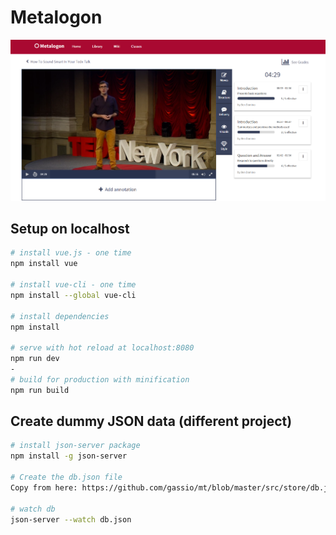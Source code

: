 # Metalogon

![alt text](https://github.com/gassio/mt/blob/master/src/assets/Metalogon-screen.png)

## Setup on localhost 

``` bash
# install vue.js - one time
npm install vue

# install vue-cli - one time
npm install --global vue-cli

# install dependencies
npm install

# serve with hot reload at localhost:8080
npm run dev
-
# build for production with minification
npm run build

```

## Create dummy JSON data (different project)

``` bash
# install json-server package
npm install -g json-server

# Create the db.json file
Copy from here: https://github.com/gassio/mt/blob/master/src/store/db.json

# watch db
json-server --watch db.json

```

